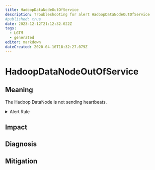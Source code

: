 ```yaml
---
title: HadoopDataNodeOutOfService
description: Troubleshooting for alert HadoopDataNodeOutOfService
#published: true
date: 2023-12-12T21:12:32.022Z
tags: 
  - LGTM
  - generated
editor: markdown
dateCreated: 2020-04-10T18:32:27.079Z
---
```


# HadoopDataNodeOutOfService

## Meaning
[//]: # "Short paragraph that explains what the alert means"
The Hadoop DataNode is not sending heartbeats.

<details>
  <summary>Alert Rule</summary>

{{% rule "hadoop/jmx_exporter.yml" "HadoopDataNodeOutOfService" %}}

<!-- Rule when generated

```yaml
alert: HadoopDataNodeOutOfService
expr: hadoop_datanode_last_heartbeat == 0
for: 10m
labels:
    severity: warning
annotations:
    summary: Hadoop Data Node Out Of Service (instance {{ $labels.instance }})
    description: |-
        The Hadoop DataNode is not sending heartbeats.
          VALUE = {{ $value }}
          LABELS = {{ $labels }}
    runbook: https://github.com/srerun/prometheus-alerts/blob/main/content/runbooks/jmx_exporter/HadoopDataNodeOutOfService.md

```

-->

</details>


## Impact
[//]: # "What could / will happen if the alert is not addressed"



## Diagnosis
[//]: # "Steps to take to identify the cause of the problem"



## Mitigation
[//]: # "The steps necessary to resolve the alert"
